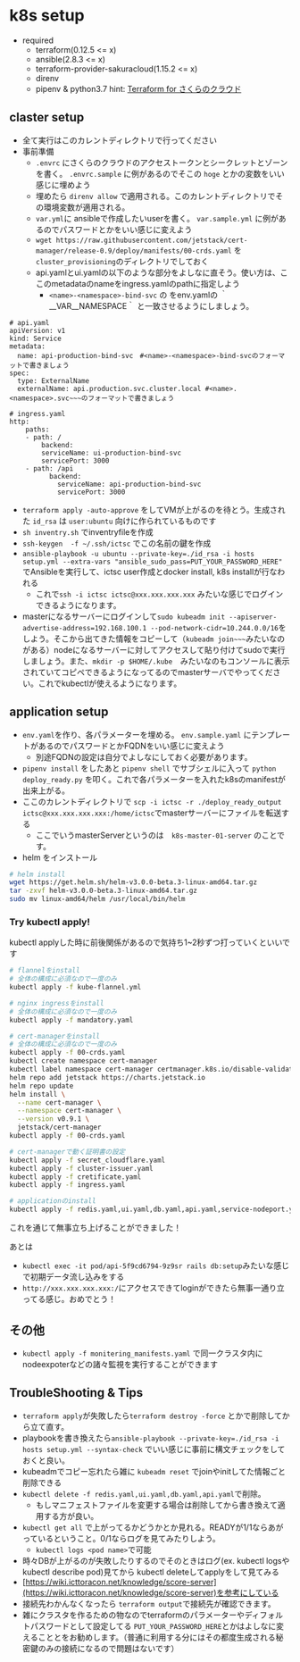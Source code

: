 # k8s setup
* required
    * terraform(0.12.5 <= x)
    * ansible(2.8.3 <= x)
    * terraform-provider-sakuracloud(1.15.2 <= x)
    * direnv
    * pipenv & python3.7
hint: [Terraform for さくらのクラウド](https://sacloud.github.io/terraform-provider-sakuracloud/installation/)
## claster setup
* 全て実行はこのカレントディレクトリで行ってください
* 事前準備
    * `.envrc` にさくらのクラウドのアクセストークンとシークレットとゾーンを書く。 `.envrc.sample` に例があるのでそこの `hoge` とかの変数をいい感じに埋めよう
    * 埋めたら `direnv allow` で適用される。このカレントディレクトリでその環境変数が適用される。
    * `var.yml`に ansibleで作成したいuserを書く。 `var.sample.yml` に例があるのでパスワードとかをいい感じに変えよう
    * `wget https://raw.githubusercontent.com/jetstack/cert-manager/release-0.9/deploy/manifests/00-crds.yaml` を `cluster_provisioning`のディレクトリでしておく
    * api.yamlとui.yamlの以下のような部分をよしなに直そう。使い方は、ここのmetadataのnameをingress.yamlのpathに指定しよう
      * `<name>-<namespace>-bind-svc` の をenv.yamlの ｀__VAR__NAMESPACE｀ と一致させるようにしましょう。
```
# api.yaml
apiVersion: v1
kind: Service
metadata:
  name: api-production-bind-svc　#<name>-<namespace>-bind-svcのフォーマットで書きましょう
spec:
  type: ExternalName
  externalName: api.production.svc.cluster.local #<name>.<namespace>.svc~~~のフォーマットで書きましょう

# ingress.yaml
http:
    paths:
    - path: /
        backend:
        serviceName: ui-production-bind-svc
        servicePort: 3000
    - path: /api
          backend:
            serviceName: api-production-bind-svc
            servicePort: 3000
```

* `terraform apply -auto-approve` をしてVMが上がるのを待とう。生成された `id_rsa` は `user:ubuntu` 向けに作られているものです
* `sh inventry.sh` でinventryfileを作成
* `ssh-keygen  -f ~/.ssh/ictsc` でこの名前の鍵を作成
* `ansible-playbook -u ubuntu --private-key=./id_rsa -i hosts setup.yml --extra-vars "ansible_sudo_pass=PUT_YOUR_PASSWORD_HERE"` でAnsibleを実行して、ictsc user作成とdocker install, k8s installが行なわれる
    * これで`ssh -i ictsc ictsc@xxx.xxx.xxx.xxx` みたいな感じでログインできるようになります。
* masterになるサーバーにログインして`sudo kubeadm init --apiserver-advertise-address=192.168.100.1 --pod-network-cidr=10.244.0.0/16`をしよう。そこから出てきた情報をコピーして（`kubeadm join~~~`みたいなのがある）nodeになるサーバーに対してアクセスして貼り付けてsudoで実行しましょう。また、`mkdir -p $HOME/.kube`　みたいなのもコンソールに表示されていてコピペできるようになってるのでmasterサーバでやってください。これでkubectlが使えるようになります。

## application setup
* `env.yaml`を作り、各パラメーターを埋める。 `env.sample.yaml` にテンプレートがあるのでパスワードとかFQDNをいい感じに変えよう
  * 別途FQDNの設定は自分でよしなにしておく必要があります。
* `pipenv install` をしたあと `pipenv shell` でサブシェルに入って `python deploy_ready.py` を叩く。これで各パラメーターを入れたk8sのmanifestが出来上がる。
* ここのカレントディレクトリで `scp -i ictsc -r ./deploy_ready_output ictsc@xxx.xxx.xxx.xxx:/home/ictsc`でmasterサーバーにファイルを転送する
  * ここでいうmasterServerというのは　`k8s-master-01-server` のことです。
* helm をインストール
```sh
# helm install
wget https://get.helm.sh/helm-v3.0.0-beta.3-linux-amd64.tar.gz
tar -zxvf helm-v3.0.0-beta.3-linux-amd64.tar.gz
sudo mv linux-amd64/helm /usr/local/bin/helm
```

### Try kubectl apply!
kubectl applyした時に前後関係があるので気持ち1~2秒ずつ打っていくといいです
<!--（TODO: 最初に数字を書いて前後の順番をつけておくと良さそう） -->
```sh
# flannelをinstall
# 全体の構成に必須なので一度のみ  
kubectl apply -f kube-flannel.yml

# nginx ingressをinstall
# 全体の構成に必須なので一度のみ  
kubectl apply -f mandatory.yaml

# cert-managerをinstall
# 全体の構成に必須なので一度のみ  
kubectl apply -f 00-crds.yaml
kubectl create namespace cert-manager
kubectl label namespace cert-manager certmanager.k8s.io/disable-validation=true
helm repo add jetstack https://charts.jetstack.io
helm repo update
helm install \
  --name cert-manager \
  --namespace cert-manager \
  --version v0.9.1 \
  jetstack/cert-manager
kubectl apply -f 00-crds.yaml

# cert-managerで動く証明書の設定
kubectl apply -f secret_cloudflare.yaml 
kubectl apply -f cluster-issuer.yaml
kubectl apply -f cretificate.yaml
kubectl apply -f ingress.yaml

# applicationのinstall
kubectl apply -f redis.yaml,ui.yaml,db.yaml,api.yaml,service-nodeport.yaml
```

これを通じて無事立ち上げることができました！

あとは
*  `kubectl exec -it pod/api-5f9cd6794-9z9sr rails db:setup`みたいな感じで初期データ流し込みをする
* `http://xxx.xxx.xxx.xxx:/`にアクセスできてloginができたら無事一通り立ってる感じ。おめでとう！

## その他
* `kubectl apply -f monitering_manifests.yaml` で同一クラスタ内にnodeexpoterなどの諸々監視を実行することができます

## TroubleShooting & Tips
* `terraform apply`が失敗したら`terraform destroy -force` とかで削除してから立て直す。
* playbookを書き換えたら`ansible-playbook --private-key=./id_rsa -i hosts setup.yml --syntax-check` でいい感じに事前に構文チェックをしておくと良い。
* kubeadmでコピー忘れたら雑に `kubeadm reset` でjoinやinitしてた情報ごと削除できる
* `kubectl delete -f redis.yaml,ui.yaml,db.yaml,api.yaml`で削除。
    * もしマニフェストファイルを変更する場合は削除してから書き換えて適用する方が良い。
* `kubectl get all` で上がってるかどうかとか見れる。READYが1/1ならあがっているということ。0/1ならログを見てみたりしよう。
  * `kubectl logs <pod name>`で可能
* 時々DBが上がるのが失敗したりするのでそのときはログ(ex. kubectl logsやkubectl describe pod)見てから kubectl deleteしてapplyをして見てみる
* [https://wiki.icttoracon.net/knowledge/score-server](https://wiki.icttoracon.net/knowledge/score-server)を参考にしている
* 接続先わかんなくなったら `terraform output`で接続先が確認できます。
* 雑にクラスタを作るための物なのでterraformのパラメーターやディフォルトパスワードとして設定してる `PUT_YOUR_PASSWORD_HERE`とかはよしなに変えることとをお勧めします。（普通に利用する分にはその都度生成される秘密鍵のみの接続になるので問題はないです）
